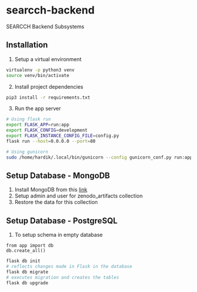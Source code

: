 # searcch-backend
SEARCCH Backend Subsystems

## Installation
1. Setup a virtual environment
```bash
virtualenv -p python3 venv
source venv/bin/activate
```
2. Install project dependencies
```bash
pip3 install -r requirements.txt
```
3. Run the app server
```bash
# Using flask run
export FLASK_APP=run:app
export FLASK_CONFIG=development
export FLASK_INSTANCE_CONFIG_FILE=config.py
flask run --host=0.0.0.0 --port=80

# Using gunicorn
sudo /home/hardik/.local/bin/gunicorn --config gunicorn_conf.py run:app
```

## Setup Database - MongoDB
1. Install MongoDB from this [link](https://hackernoon.com/how-to-install-and-secure-mongodb-in-amazon-ec2-in-minutes-90184283b0a1)
2. Setup admin and user for zenodo_artifacts collection
3. Restore the data for this collection

## Setup Database - PostgreSQL
1. To setup schema in empty database
```python3
from app import db
db.create_all()
```

```bash
flask db init
# reflects changes made in Flask in the database
flask db migrate
# executes migration and creates the tables
flask db upgrade
```
